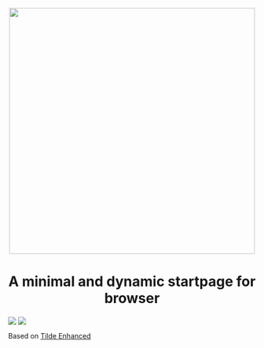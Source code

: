 <p align="center">
    <a href="https://github.com/nusv/sttp">
        <img src="https://i.imgur.com/twDCtGW.png" width="500"></a>
    <h1 align="center">A minimal and dynamic startpage for browser</h1>
</p>



<img src="https://i.imgur.com/ruvvZ0S.png" align="center">
<img src="https://i.imgur.com/2r6sJi5.pngf" align="center">

Based on [Tilde Enhanced](https://github.com/Ozencb/tilde-enhanced)
